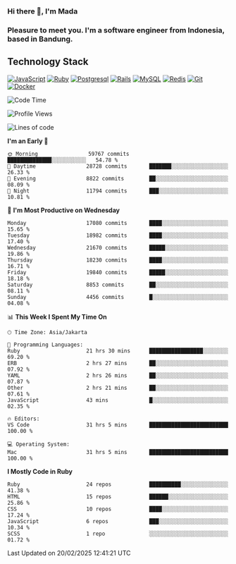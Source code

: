 ### Hi there 👋, I'm Mada
### Pleasure to meet you. I'm a software engineer from Indonesia, based in Bandung.

## Technology Stack

[![JavaScript](https://img.shields.io/badge/-JavaScript-%23F7DF1C?style=flat-square&logo=javascript&logoColor=000000&labelColor=%23F7DF1C&color=%23FFCE5A)](https://www.javascript.com/)
[![Ruby](https://img.shields.io/badge/Ruby-CC342D?style=flat-square&logo=ruby&logoColor=white)](https://www.ruby-lang.org/en/)
[![Postgresql](https://img.shields.io/badge/PostgreSQL-316192?style=flat-square&logo=postgresql&logoColor=ffffff)](https://www.postgresql.org/)
[![Rails](https://img.shields.io/badge/Ruby_on_Rails-CC0000?style=flat-square&logo=ruby-on-rails&logoColor=white)](https://rubyonrails.org/)
[![MySQL](https://img.shields.io/badge/-MySQL-4479A1?style=flat-square&logo=MySQL&logoColor=ffffff)](https://www.mysql.com/)
[![Redis](https://img.shields.io/badge/-Redis-DC382D?style=flat-square&logo=Redis&logoColor=ffffff)](https://redis.io/)
[![Git](https://img.shields.io/badge/-Git-%23F05032?style=flat-square&logo=git&logoColor=%23ffffff)](https://git-scm.com/)
[![Docker](https://img.shields.io/badge/-Docker-2496ED?style=flat-square&logo=docker&logoColor=ffffff)](https://www.docker.com/)
<!--
**madaarya/madaarya** is a ✨ _special_ ✨ repository because its `README.md` (this file) appears on your GitHub profile.

Here are some ideas to get you started:

- 🔭 I’m currently working on ...
- 🌱 I’m currently learning ...
- 👯 I’m looking to collaborate on ...
- 🤔 I’m looking for help with ...
- 💬 Ask me about ...
- 📫 How to reach me: ...
- 😄 Pronouns: ...
- ⚡ Fun fact: ...
-->
<!--START_SECTION:waka-->
![Code Time](http://img.shields.io/badge/Code%20Time-7%2C036%20hrs%2047%20mins-blue)

![Profile Views](http://img.shields.io/badge/Profile%20Views-0-blue)

![Lines of code](https://img.shields.io/badge/From%20Hello%20World%20I%27ve%20Written-47.3%20million%20lines%20of%20code-blue)

**I'm an Early 🐤** 

```text
🌞 Morning                59767 commits       ██████████████░░░░░░░░░░░   54.78 % 
🌆 Daytime                28728 commits       ███████░░░░░░░░░░░░░░░░░░   26.33 % 
🌃 Evening                8822 commits        ██░░░░░░░░░░░░░░░░░░░░░░░   08.09 % 
🌙 Night                  11794 commits       ███░░░░░░░░░░░░░░░░░░░░░░   10.81 % 
```
📅 **I'm Most Productive on Wednesday** 

```text
Monday                   17080 commits       ████░░░░░░░░░░░░░░░░░░░░░   15.65 % 
Tuesday                  18982 commits       ████░░░░░░░░░░░░░░░░░░░░░   17.40 % 
Wednesday                21670 commits       █████░░░░░░░░░░░░░░░░░░░░   19.86 % 
Thursday                 18230 commits       ████░░░░░░░░░░░░░░░░░░░░░   16.71 % 
Friday                   19840 commits       █████░░░░░░░░░░░░░░░░░░░░   18.18 % 
Saturday                 8853 commits        ██░░░░░░░░░░░░░░░░░░░░░░░   08.11 % 
Sunday                   4456 commits        █░░░░░░░░░░░░░░░░░░░░░░░░   04.08 % 
```


📊 **This Week I Spent My Time On** 

```text
🕑︎ Time Zone: Asia/Jakarta

💬 Programming Languages: 
Ruby                     21 hrs 30 mins      █████████████████░░░░░░░░   69.20 % 
ERB                      2 hrs 27 mins       ██░░░░░░░░░░░░░░░░░░░░░░░   07.92 % 
YAML                     2 hrs 26 mins       ██░░░░░░░░░░░░░░░░░░░░░░░   07.87 % 
Other                    2 hrs 21 mins       ██░░░░░░░░░░░░░░░░░░░░░░░   07.61 % 
JavaScript               43 mins             █░░░░░░░░░░░░░░░░░░░░░░░░   02.35 % 

🔥 Editors: 
VS Code                  31 hrs 5 mins       █████████████████████████   100.00 % 

💻 Operating System: 
Mac                      31 hrs 5 mins       █████████████████████████   100.00 % 
```

**I Mostly Code in Ruby** 

```text
Ruby                     24 repos            ██████████░░░░░░░░░░░░░░░   41.38 % 
HTML                     15 repos            ██████░░░░░░░░░░░░░░░░░░░   25.86 % 
CSS                      10 repos            ████░░░░░░░░░░░░░░░░░░░░░   17.24 % 
JavaScript               6 repos             ███░░░░░░░░░░░░░░░░░░░░░░   10.34 % 
SCSS                     1 repo              ░░░░░░░░░░░░░░░░░░░░░░░░░   01.72 % 
```




 Last Updated on 20/02/2025 12:41:21 UTC
<!--END_SECTION:waka-->
